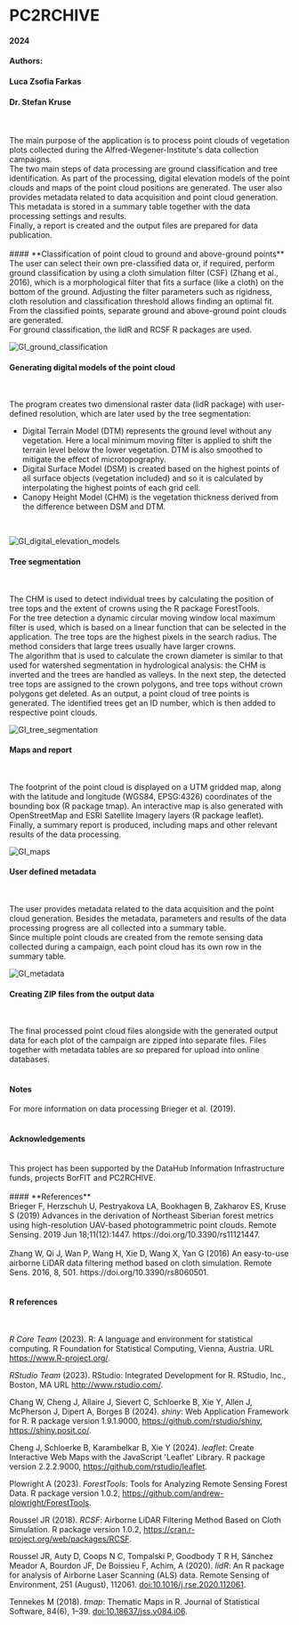 # PC2RCHIVE

#### 2024
#### Authors:
#### Luca Zsofia Farkas
#### Dr. Stefan Kruse
<br />
<br />
The main purpose of the application is to process point clouds of vegetation plots collected during the Alfred-Wegener-Institute's data collection campaigns.<br />
The two main steps of data processing are ground classification and tree identification. As part of the processing, digital elevation models of the point clouds and maps of the point cloud positions are generated.
The user also provides metadata related to data acquisition and point cloud generation. This metadata is stored in a summary table together with the data processing settings and results.<br />
Finally, a report is created and the output files are prepared for data publication.
<br />
<br />
#### **Classification of point cloud to ground and above-ground points**
<br />
The user can select their own pre-classified data or, if required, perform ground classification by using a cloth simulation filter (CSF) (Zhang et al., 2016), which is a morphological filter that fits a surface (like a cloth) on the bottom of the ground. 
Adjusting the filter parameters such as rigidness, cloth resolution and classification threshold allows finding an optimal fit.
From the classified points, separate ground and above-ground point clouds are generated.<br />
For ground classification, the lidR and RCSF R packages are used.
<br />

![GI_ground_classification](https://github.com/user-attachments/assets/ef87b1ea-d59a-45c9-81cc-7a71adf299c7)

#### **Generating digital models of the point cloud**
<br />

The program creates two dimensional raster data (lidR package) with user-defined resolution, which are later used by the tree segmentation:
- Digital Terrain Model (DTM) represents the ground level without any vegetation. Here a local minimum moving filter is applied to shift the terrain level below the lower vegetation. DTM is also smoothed to mitigate the effect of microtopography.  
- Digital Surface Model (DSM) is created based on the highest points of all surface objects (vegetation included) and so it is calculated by interpolating the highest points of each grid cell.
- Canopy Height Model (CHM) is the vegetation thickness derived from the difference between DSM and DTM.
<br />

![GI_digital_elevation_models](https://github.com/user-attachments/assets/b0ed0afe-afa4-45ac-aa1e-8168a1be00ce)

#### **Tree segmentation**
<br />

The CHM is used to detect individual trees by calculating the position of tree tops and the extent of crowns using the R package ForestTools.<br />
For the tree detection a dynamic circular moving window local maximum filter is used, which is based on a linear function that can be selected in the application. The tree tops are the highest pixels in the search radius. 
The method considers that large trees usually have larger crowns.<br />
The algorithm that is used to calculate the crown diameter is similar to that used for watershed segmentation in hydrological analysis: the CHM is inverted and the trees are handled as valleys.
In the next step, the detected tree tops are assigned to the crown polygons, and tree tops without crown polygons get deleted. 
As an output, a point cloud of tree points is generated. The identified trees get an ID number, which is then added to respective point clouds.
<br />

![GI_tree_segmentation](https://github.com/user-attachments/assets/1e8683b8-47e9-4fb3-9426-ad181b6aea13)

#### **Maps and report**
<br />

The footprint of the point cloud is displayed on a UTM gridded map, along with the latitude and longitude (WGS84, EPSG:4326) coordinates of the bounding box (R package tmap).
An interactive map is also generated with OpenStreetMap and ESRI Satellite Imagery layers (R package leaflet).<br />
Finally, a summary report is produced, including maps and other relevant results of the data processing.
<br />

![GI_maps](https://github.com/user-attachments/assets/30ede7c8-0659-47fc-a1ab-0e2cdc67085a)

#### **User defined metadata**
<br />

The user provides metadata related to the data acquisition and the point cloud generation. Besides the metadata, parameters and results of the data processing progress are all collected into a summary table.<br />
Since multiple point clouds are created from the remote sensing data collected during a campaign, each point cloud has its own row in the summary table.
<br />

![GI_metadata](https://github.com/user-attachments/assets/abc3499d-17a4-4d38-a4aa-78c05f436ca4)

#### **Creating ZIP files from the output data**
<br />

The final processed point cloud files alongside with the generated output data for each plot of the campaign are zipped into separate files. 
Files together with metadata tables are so prepared for upload into online databases.
<br />
<br />
#### **Notes**
For more information on data processing Brieger et al. (2019).
<br />
<br />
#### **Acknowledgements**
<br />
This project has been supported by the DataHub Information Infrastructure funds, projects BorFIT and PC2RCHIVE. 
<br />
<br />
#### **References**
<br />
Brieger F, Herzschuh U, Pestryakova LA, Bookhagen B, Zakharov ES, Kruse S (2019) Advances in the derivation of Northeast Siberian forest metrics using high-resolution UAV-based photogrammetric point clouds. Remote Sensing. 2019 Jun 18;11(12):1447. https://doi.org/10.3390/rs11121447.
<br />
<br />
Zhang W, Qi J, Wan P, Wang H, Xie D, Wang X, Yan G (2016) An easy-to-use airborne LiDAR data filtering method based on cloth simulation. Remote Sens. 2016, 8, 501.  https://doi.org/10.3390/rs8060501.
<br />
<br />

#### **R references**
<br />

*R Core Team* (2023). R: A language and environment for statistical computing. R Foundation for Statistical Computing, Vienna, Austria. URL https://www.R-project.org/.

*RStudio Team* (2023). RStudio: Integrated Development for R. RStudio, Inc., Boston, MA URL http://www.rstudio.com/.

Chang W, Cheng J, Allaire J, Sievert C, Schloerke B, Xie Y, Allen J, McPherson J, Dipert A, Borges B (2024). *shiny*: Web Application Framework for R. R package version 1.9.1.9000, https://github.com/rstudio/shiny, https://shiny.posit.co/.

Cheng J, Schloerke B, Karambelkar B, Xie Y (2024). *leaflet*: Create Interactive Web Maps with the JavaScript 'Leaflet' Library. R package version 2.2.2.9000, https://github.com/rstudio/leaflet.

Plowright A (2023). *ForestTools*: Tools for Analyzing Remote Sensing Forest Data. R package version 1.0.2, https://github.com/andrew-plowright/ForestTools.

Roussel JR (2018). *RCSF*: Airborne LiDAR Filtering Method Based on Cloth Simulation. R package version 1.0.2, https://cran.r-project.org/web/packages/RCSF.

Roussel JR, Auty D, Coops N C, Tompalski P, Goodbody T R H, Sánchez Meador A, Bourdon JF, De Boissieu F, Achim, A (2020). *lidR*: An R package for analysis of Airborne Laser Scanning (ALS) data. Remote Sensing of Environment, 251 (August), 112061. <doi:10.1016/j.rse.2020.112061>.

Tennekes M (2018). *tmap*: Thematic Maps in R. Journal of Statistical Software, 84(6), 1–39. <doi:10.18637/jss.v084.i06>.




